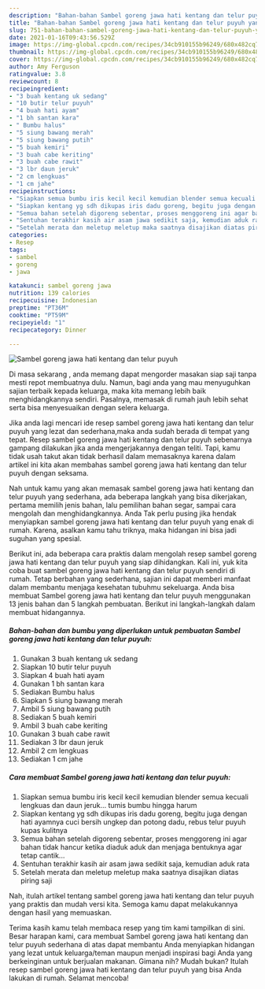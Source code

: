 ```yaml
---
description: "Bahan-bahan Sambel goreng jawa hati kentang dan telur puyuh yang enak Untuk Jualan"
title: "Bahan-bahan Sambel goreng jawa hati kentang dan telur puyuh yang enak Untuk Jualan"
slug: 751-bahan-bahan-sambel-goreng-jawa-hati-kentang-dan-telur-puyuh-yang-enak-untuk-jualan
date: 2021-01-16T09:43:56.529Z
image: https://img-global.cpcdn.com/recipes/34cb910155b96249/680x482cq70/sambel-goreng-jawa-hati-kentang-dan-telur-puyuh-foto-resep-utama.jpg
thumbnail: https://img-global.cpcdn.com/recipes/34cb910155b96249/680x482cq70/sambel-goreng-jawa-hati-kentang-dan-telur-puyuh-foto-resep-utama.jpg
cover: https://img-global.cpcdn.com/recipes/34cb910155b96249/680x482cq70/sambel-goreng-jawa-hati-kentang-dan-telur-puyuh-foto-resep-utama.jpg
author: Amy Ferguson
ratingvalue: 3.8
reviewcount: 8
recipeingredient:
- "3 buah kentang uk sedang"
- "10 butir telur puyuh"
- "4 buah hati ayam"
- "1 bh santan kara"
- " Bumbu halus"
- "5 siung bawang merah"
- "5 siung bawang putih"
- "5 buah kemiri"
- "3 buah cabe keriting"
- "3 buah cabe rawit"
- "3 lbr daun jeruk"
- "2 cm lengkuas"
- "1 cm jahe"
recipeinstructions:
- "Siapkan semua bumbu iris kecil kecil kemudian blender semua kecuali lengkuas dan daun jeruk... tumis bumbu hingga harum"
- "Siapkan kentang yg sdh dikupas iris dadu goreng, begitu juga dengan hati ayamnya cuci bersih ungkep dan potong dadu, rebus telur puyuh kupas kulitnya"
- "Semua bahan setelah digoreng sebentar, proses menggoreng ini agar bahan tidak hancur ketika diaduk aduk dan menjaga bentuknya agar tetap cantik..."
- "Sentuhan terakhir kasih air asam jawa sedikit saja, kemudian aduk rata"
- "Setelah merata dan meletup meletup maka saatnya disajikan diatas piring saji"
categories:
- Resep
tags:
- sambel
- goreng
- jawa

katakunci: sambel goreng jawa 
nutrition: 139 calories
recipecuisine: Indonesian
preptime: "PT36M"
cooktime: "PT59M"
recipeyield: "1"
recipecategory: Dinner

---
```



![Sambel goreng jawa hati kentang dan telur puyuh](https://img-global.cpcdn.com/recipes/34cb910155b96249/680x482cq70/sambel-goreng-jawa-hati-kentang-dan-telur-puyuh-foto-resep-utama.jpg)

Di masa  sekarang , anda memang dapat mengorder masakan siap saji tanpa mesti repot membuatnya dulu. Namun, bagi anda yang mau menyuguhkan sajian terbaik kepada keluarga, maka kita memang lebih baik menghidangkannya sendiri. Pasalnya, memasak di rumah jauh lebih sehat serta bisa menyesuaikan dengan selera keluarga.

Jika anda lagi mencari ide resep sambel goreng jawa hati kentang dan telur puyuh yang lezat dan sederhana,maka anda sudah berada di tempat yang tepat. Resep sambel goreng jawa hati kentang dan telur puyuh  sebenarnya gampang dilakukan jika anda mengerjakannya dengan teliti. Tapi, kamu tidak usah takut akan tidak berhasil dalam memasaknya 
karena dalam artikel ini kita akan membahas sambel goreng jawa hati kentang dan telur puyuh dengan seksama.  



Nah untuk kamu yang akan memasak sambel goreng jawa hati kentang dan telur puyuh yang sederhana, ada beberapa langkah yang bisa dikerjakan, pertama memilih jenis bahan, lalu pemilihan bahan segar, sampai cara mengolah dan menghidangkannya. Anda Tak perlu pusing jika hendak menyiapkan sambel goreng jawa hati kentang dan telur puyuh yang enak di rumah. Karena, asalkan kamu  tahu triknya, maka hidangan ini bisa jadi suguhan yang spesial.

Berikut ini, ada beberapa cara praktis  dalam mengolah resep sambel goreng jawa hati kentang dan telur puyuh yang siap dihidangkan. Kali ini, yuk kita coba buat sambel goreng jawa hati kentang dan telur puyuh sendiri di rumah. Tetap berbahan yang sederhana, sajian ini dapat memberi manfaat dalam membantu menjaga kesehatan tubuhmu sekeluarga. Anda bisa membuat Sambel goreng jawa hati kentang dan telur puyuh menggunakan 13 jenis bahan dan 5 langkah pembuatan. Berikut ini langkah-langkah dalam membuat hidangannya.

<!--inarticleads1-->

##### Bahan-bahan dan bumbu yang diperlukan untuk pembuatan Sambel goreng jawa hati kentang dan telur puyuh:

1. Gunakan 3 buah kentang uk sedang
1. Siapkan 10 butir telur puyuh
1. Siapkan 4 buah hati ayam
1. Gunakan 1 bh santan kara
1. Sediakan  Bumbu halus
1. Siapkan 5 siung bawang merah
1. Ambil 5 siung bawang putih
1. Sediakan 5 buah kemiri
1. Ambil 3 buah cabe keriting
1. Gunakan 3 buah cabe rawit
1. Sediakan 3 lbr daun jeruk
1. Ambil 2 cm lengkuas
1. Sediakan 1 cm jahe




<!--inarticleads2-->

##### Cara membuat Sambel goreng jawa hati kentang dan telur puyuh:

1. Siapkan semua bumbu iris kecil kecil kemudian blender semua kecuali lengkuas dan daun jeruk... tumis bumbu hingga harum
1. Siapkan kentang yg sdh dikupas iris dadu goreng, begitu juga dengan hati ayamnya cuci bersih ungkep dan potong dadu, rebus telur puyuh kupas kulitnya
1. Semua bahan setelah digoreng sebentar, proses menggoreng ini agar bahan tidak hancur ketika diaduk aduk dan menjaga bentuknya agar tetap cantik...
1. Sentuhan terakhir kasih air asam jawa sedikit saja, kemudian aduk rata
1. Setelah merata dan meletup meletup maka saatnya disajikan diatas piring saji




Nah, itulah artikel tentang  sambel goreng jawa hati kentang dan telur puyuh  yang praktis dan mudah versi kita. Semoga kamu dapat melakukannya dengan hasil yang memuaskan. 

Terima kasih kamu telah membaca resep yang tim kami tampilkan di sini. Besar harapan kami, cara membuat  Sambel goreng jawa hati kentang dan telur puyuh sederhana di atas dapat membantu Anda menyiapkan hidangan yang lezat untuk keluarga/teman maupun menjadi inspirasi bagi Anda yang berkeinginan untuk berjualan makanan. Gimana nih? Mudah bukan? Itulah resep sambel goreng jawa hati kentang dan telur puyuh yang bisa Anda lakukan di rumah. Selamat mencoba!

